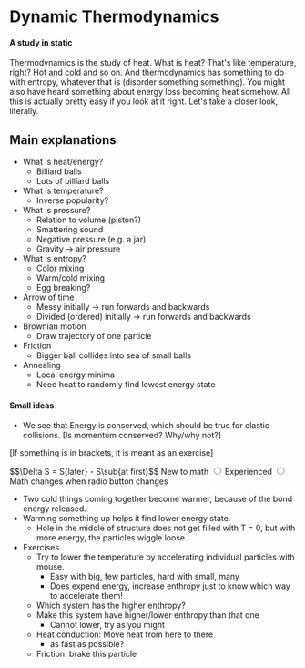 # Dynamic Thermodynamics
#### A study in static

Thermodynamics is the study of heat. What is heat? That's like temperature, right? Hot and cold and so on. And thermodynamics has something to do with entropy, whatever that is (disorder something something). You might also have heard something about energy loss becoming heat somehow. All this is actually pretty easy if you look at it right. Let's take a closer look, literally.


## Main explanations

* What is heat/energy?
  * Billiard balls
  * Lots of billiard balls
* What is temperature?
  * Inverse popularity?
* What is pressure?
  * Relation to volume (piston?)
  * Smattering sound
  * Negative pressure (e.g. a jar)
  * Gravity -> air pressure
* What is entropy?
  * Color mixing
  * Warm/cold mixing
  * Egg breaking?
* Arrow of time
  * Messy initially -> run forwards and backwards
  * Divided (ordered) initially  -> run forwards and backwards
* Brownian motion
  * Draw trajectory of one particle
* Friction
  * Bigger ball collides into sea of small balls
* Annealing
  * Local energy minima
  * Need heat to randomly find lowest energy state

#### Small ideas


* We see that Energy is conserved, which should be true for elastic collisions. [Is momentum conserved? Why/why not?]

[If something is in brackets, it is meant as an exercise]

$$\Delta S = S\{later} - S\sub{at first}$$
<label for="new">New to math</label>
<input type="radio" name="math_level" id="new">
<label for="experienced">Experienced</label>
<input type="radio" name="math_level" id="experienced">
<br>
Math changes when radio button changes

* Two cold things coming together become warmer, because of the bond energy released.
* Warming something up helps it find lower energy state.
    * Hole in the middle of structure does not get filled with T = 0, but with more energy, the particles wiggle loose.
* Exercises
    * Try to lower the temperature by accelerating individual particles with mouse.
        * Easy with big, few particles, hard with small, many
        * Does expend energy, increase enthropy just to know which way to accelerate them!
    * Which system has the higher enthropy?
    * Make this system have higher/lower enthropy than that one
        * Cannot lower, try as you might
    * Heat conduction: Move heat from here to there
        * as fast as possible?
    * Friction: brake this particle
    
